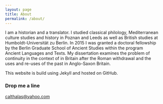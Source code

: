 ```yaml
---
layout: page
title: About
permalink: /about/
---
```


I am a historian and a translator. I studied classical philology, Mediterranean culture studies and history in Poznan and Leeds as well as British studies at Humboldt-Universität zu Berlin. In 2015 I was granted a doctoral fellowship by the Berlin Graduate School of Ancient Studies within the program Ancient Languages and Texts. My dissertation examines the problem of continuity in the context of in Britain after the Roman withdrawal and the uses and re-uses of the past in Anglo-Saxon Britain.

This website is build using Jekyll and hosted on GitHub.

### Drop me a line

[calthalas@yahoo.com](mailto:calthalas@yahoo.com)
